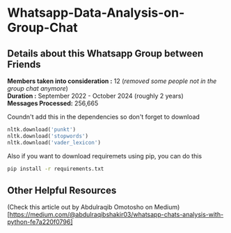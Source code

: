 # Whatsapp-Data-Analysis-on-Group-Chat

## Details about this Whatsapp Group between Friends

**Members taken into consideration :** 12 (_removed some people not in the group chat anymore_)<br>
**Duration :** September 2022 - October 2024 (roughly 2 years) <br>
**Messages Processed:** 256,665


Coundn't add this in the dependencies so don't forget to download

```python
nltk.download('punkt')
nltk.download('stopwords')
nltk.download('vader_lexicon')
```
Also if you want to download requiremets using pip, you can do this 

```bash
pip install -r requirements.txt
```
## Other Helpful Resources

(Check this article out by Abdulraqib Omotosho on Medium)[https://medium.com/@abdulraqibshakir03/whatsapp-chats-analysis-with-python-fe7a220f0796]
